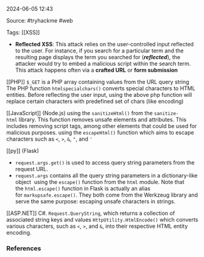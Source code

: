 
2024-06-05 12:43

Source: #tryhackme #web

Tags: [[XSS]]  

- **Reflected XSS**: This attack relies on the user-controlled input reflected to the user. For instance, if you search for a particular term and the resulting page displays the term you searched for (**_reflected_**), the attacker would try to embed a malicious script within the search term. This attack happens often via a **crafted URL** or **form submission**

[[PHP]]
`$_GET` is a PHP array containing values from the URL query string
The PHP function `htmlspecialchars()` converts special characters to HTML entities.
Before reflecting the user input, using the above php function will replace certain characters with predefined set of chars (like encoding)

[[JavaScript]] (Node.js)
using the `sanitizeHtml()` from the `sanitize-html` library. This function removes unsafe elements and attributes. This includes removing script tags, among other elements that could be used for malicious purposes. 
using the `escapeHtml()` function which aims to escape characters such as `<`, `>`, `&`, `"`, and `'`

[[py]] (Flask)
- `request.args.get()` is used to access query string parameters from the request URL.
- `request.args` contains all the query string parameters in a dictionary-like object
 using the `escape()` function from the `html` module. Note that the `html.escape()` function in Flask is actually an alias for `markupsafe.escape()`. They both come from the Werkzeug library and serve the same purpose: escaping unsafe characters in strings.

[[ASP.NET]] C#.
`Request.QueryString`, which returns a collection of associated string keys and values
`HttpUtility.HtmlEncode()` which converts various characters, such as `<`, `>`, and `&`, into their respective HTML entity encoding.

### References
